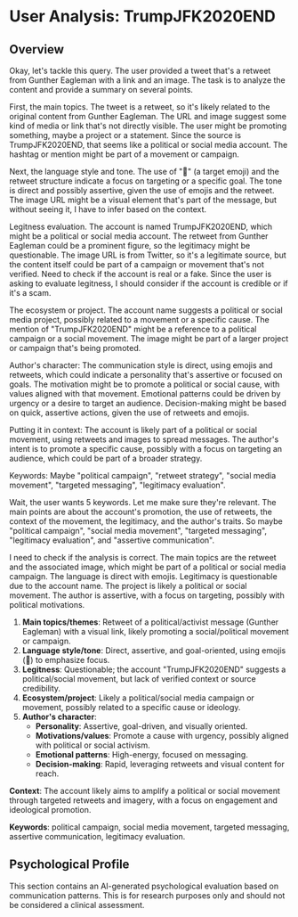# User Analysis: TrumpJFK2020END

## Overview

<think>
Okay, let's tackle this query. The user provided a tweet that's a retweet from Gunther Eagleman with a link and an image. The task is to analyze the content and provide a summary on several points.

First, the main topics. The tweet is a retweet, so it's likely related to the original content from Gunther Eagleman. The URL and image suggest some kind of media or link that's not directly visible. The user might be promoting something, maybe a project or a statement. Since the source is TrumpJFK2020END, that seems like a political or social media account. The hashtag or mention might be part of a movement or campaign.

Next, the language style and tone. The use of "🎯" (a target emoji) and the retweet structure indicate a focus on targeting or a specific goal. The tone is direct and possibly assertive, given the use of emojis and the retweet. The image URL might be a visual element that's part of the message, but without seeing it, I have to infer based on the context.

Legitness evaluation. The account is named TrumpJFK2020END, which might be a political or social media account. The retweet from Gunther Eagleman could be a prominent figure, so the legitimacy might be questionable. The image URL is from Twitter, so it's a legitimate source, but the content itself could be part of a campaign or movement that's not verified. Need to check if the account is real or a fake. Since the user is asking to evaluate legitness, I should consider if the account is credible or if it's a scam.

The ecosystem or project. The account name suggests a political or social media project, possibly related to a movement or a specific cause. The mention of "TrumpJFK2020END" might be a reference to a political campaign or a social movement. The image might be part of a larger project or campaign that's being promoted.

Author's character: The communication style is direct, using emojis and retweets, which could indicate a personality that's assertive or focused on goals. The motivation might be to promote a political or social cause, with values aligned with that movement. Emotional patterns could be driven by urgency or a desire to target an audience. Decision-making might be based on quick, assertive actions, given the use of retweets and emojis.

Putting it in context: The account is likely part of a political or social movement, using retweets and images to spread messages. The author's intent is to promote a specific cause, possibly with a focus on targeting an audience, which could be part of a broader strategy.

Keywords: Maybe "political campaign", "retweet strategy", "social media movement", "targeted messaging", "legitimacy evaluation".

Wait, the user wants 5 keywords. Let me make sure they're relevant. The main points are about the account's promotion, the use of retweets, the context of the movement, the legitimacy, and the author's traits. So maybe "political campaign", "social media movement", "targeted messaging", "legitimacy evaluation", and "assertive communication".

I need to check if the analysis is correct. The main topics are the retweet and the associated image, which might be part of a political or social media campaign. The language is direct with emojis. Legitimacy is questionable due to the account name. The project is likely a political or social movement. The author is assertive, with a focus on targeting, possibly with political motivations.
</think>

1. **Main topics/themes**: Retweet of a political/activist message (Gunther Eagleman) with a visual link, likely promoting a social/political movement or campaign.  
2. **Language style/tone**: Direct, assertive, and goal-oriented, using emojis (🎯) to emphasize focus.  
3. **Legitness**: Questionable; the account "TrumpJFK2020END" suggests a political/social movement, but lack of verified context or source credibility.  
4. **Ecosystem/project**: Likely a political/social media campaign or movement, possibly related to a specific cause or ideology.  
5. **Author's character**:  
   - **Personality**: Assertive, goal-driven, and visually oriented.  
   - **Motivations/values**: Promote a cause with urgency, possibly aligned with political or social activism.  
   - **Emotional patterns**: High-energy, focused on messaging.  
   - **Decision-making**: Rapid, leveraging retweets and visual content for reach.  

**Context**: The account likely aims to amplify a political or social movement through targeted retweets and imagery, with a focus on engagement and ideological promotion.  

**Keywords**: political campaign, social media movement, targeted messaging, assertive communication, legitimacy evaluation.

## Psychological Profile

This section contains an AI-generated psychological evaluation based on communication patterns. This is for research purposes only and should not be considered a clinical assessment.